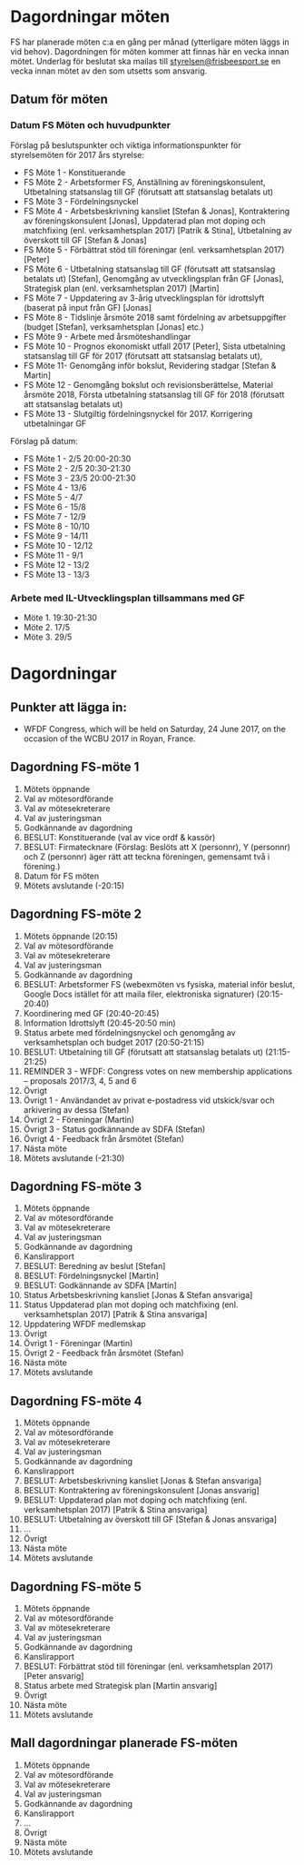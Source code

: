 # Dagordningar möten

FS har planerade möten c:a en gång per månad (ytterligare möten läggs in vid behov). Dagordningen för möten kommer att finnas här en vecka innan mötet. Underlag för beslutat ska  mailas till styrelsen@frisbeesport.se en vecka innan mötet av den som utsetts som ansvarig.

## Datum för möten

### Datum FS Möten och huvudpunkter

Förslag på beslutspunkter och viktiga informationspunkter för styrelsemöten för 2017 års styrelse:

* FS Möte 1 - Konstituerande
* FS Möte 2 - Arbetsformer FS, Anställning av föreningskonsulent, Utbetalning statsanslag till GF (förutsatt att statsanslag betalats ut)
* FS Möte 3 - Fördelningsnyckel
* FS Möte 4 - Arbetsbeskrivning kansliet [Stefan & Jonas], Kontraktering av föreningskonsulent [Jonas], Uppdaterad plan mot doping och matchfixing (enl. verksamhetsplan 2017) [Patrik & Stina], Utbetalning av överskott till GF [Stefan & Jonas]
* FS Möte 5 - Förbättrat stöd till föreningar (enl. verksamhetsplan 2017) [Peter]
* FS Möte 6 - Utbetalning statsanslag till GF (förutsatt att statsanslag betalats ut) [Stefan], Genomgång av utvecklingsplan från GF [Jonas], Strategisk plan (enl. verksamhetsplan 2017) [Martin]
* FS Möte 7 - Uppdatering av 3-årig utvecklingsplan för idrottslyft (baserat på input från GF) [Jonas]
* FS Möte 8 - Tidslinje årsmöte 2018 samt fördelning av arbetsuppgifter (budget [Stefan], verksamhetsplan [Jonas] etc.)
* FS Möte 9 - Arbete med årsmöteshandlingar
* FS Möte 10 - Prognos ekonomiskt utfall 2017 [Peter], Sista utbetalning statsanslag till GF för 2017 (förutsatt att statsanslag betalats ut), 
* FS Möte 11- Genomgång inför bokslut, Revidering stadgar [Stefan & Martin]
* FS Möte 12 - Genomgång bokslut och revisionsberättelse, Material årsmöte 2018, Första utbetalning statsanslag till GF för 2018 (förutsatt att statsanslag betalats ut)
* FS Möte 13 - Slutgiltig fördelningsnyckel för 2017. Korrigering utbetalningar GF


Förslag på datum:
* FS Möte 1 - 2/5 20:00-20:30
* FS Möte 2 - 2/5 20:30-21:30
* FS Möte 3 - 23/5 20:00-21:30
* FS Möte 4 - 13/6
* FS Möte 5 - 4/7
* FS Möte 6 - 15/8
* FS Möte 7 - 12/9
* FS Möte 8 - 10/10
* FS Möte 9 - 14/11
* FS Möte 10 - 12/12
* FS Möte 11 - 9/1
* FS Möte 12 - 13/2
* FS Möte 13 - 13/3 


### Arbete med IL-Utvecklingsplan tillsammans med GF

* Möte 1. 19:30-21:30
* Möte 2. 17/5 
* Möte 3. 29/5


# Dagordningar

## Punkter att lägga in:

* WFDF Congress, which will be held on Saturday, 24 June 2017, on the occasion of the WCBU 2017 in Royan, France.


## Dagordning FS-möte 1

1. Mötets öppnande
1. Val av mötesordförande
1. Val av mötesekreterare
1. Val av justeringsman
1. Godkännande av dagordning
1. BESLUT: Konstituerande (val av vice ordf & kassör)
1. BESLUT: Firmatecknare (Förslag: Beslöts att X (personnr), Y (personnr) och Z (personnr) äger rätt att teckna föreningen, gemensamt två i förening.)
1. Datum för FS möten
1. Mötets avslutande (-20:15)


## Dagordning FS-möte 2

1. Mötets öppnande (20:15)
1. Val av mötesordförande
1. Val av mötesekreterare
1. Val av justeringsman
1. Godkännande av dagordning
1. BESLUT: Arbetsformer FS (webexmöten vs fysiska, material inför beslut, Google Docs istället för att maila filer, elektroniska signaturer) (20:15-20:40)
1. Koordinering med GF (20:40-20:45)
1. Information Idrottslyft (20:45-20:50 min)
1. Status arbete med fördelningsnyckel och genomgång av verksamhetsplan och budget 2017 (20:50-21:15)
1. BESLUT: Utbetalning till GF (förutsatt att statsanslag betalats ut) (21:15-21:25)
1. REMINDER 3 - WFDF: Congress votes on new membership applications – proposals 2017/3, 4, 5 and 6
1. Övrigt
1. Övrigt 1 - Användandet av privat e-postadress vid utskick/svar och arkivering av dessa (Stefan)
1. Övrigt 2 - Föreningar (Martin)
1. Övrigt 3 - Status godkännande av SDFA (Stefan)
1. Övrigt 4 - Feedback från årsmötet (Stefan)
1. Nästa möte
1. Mötets avslutande (-21:30)


## Dagordning FS-möte 3

1. Mötets öppnande
1. Val av mötesordförande
1. Val av mötesekreterare
1. Val av justeringsman
1. Godkännande av dagordning
1. Kanslirapport
1. BESLUT: Beredning av beslut [Stefan]
1. BESLUT: Fördelningsnyckel [Martin]
1. BESLUT: Godkännande av SDFA [Martin]
1. Status Arbetsbeskrivning kansliet [Jonas & Stefan ansvariga]
1. Status Uppdaterad plan mot doping och matchfixing (enl. verksamhetsplan 2017) [Patrik & Stina ansvariga]
1. Uppdatering WFDF medlemskap
1. Övrigt
1. Övrigt 1 - Föreningar (Martin)
1. Övrigt 2 - Feedback från årsmötet (Stefan)
1. Nästa möte
1. Mötets avslutande


## Dagordning FS-möte 4

1. Mötets öppnande
1. Val av mötesordförande
1. Val av mötesekreterare
1. Val av justeringsman
1. Godkännande av dagordning
1. Kanslirapport
1. BESLUT: Arbetsbeskrivning kansliet [Jonas & Stefan ansvariga]
1. BESLUT: Kontraktering av föreningskonsulent [Jonas ansvarig]
1. BESLUT: Uppdaterad plan mot doping och matchfixing (enl. verksamhetsplan 2017) [Patrik & Stina ansvariga]
1. BESLUT: Utbetalning av överskott till GF [Stefan & Jonas ansvariga]
1. ...
1. Övrigt
1. Nästa möte
1. Mötets avslutande


## Dagordning FS-möte 5

1. Mötets öppnande
1. Val av mötesordförande
1. Val av mötesekreterare
1. Val av justeringsman
1. Godkännande av dagordning
1. Kanslirapport
1. BESLUT: Förbättrat stöd till föreningar (enl. verksamhetsplan 2017) [Peter ansvarig]
1. Status arbete med Strategisk plan [Martin ansvarig]
1. Övrigt
1. Nästa möte
1. Mötets avslutande


## Mall dagordningar planerade FS-möten

1. Mötets öppnande
1. Val av mötesordförande
1. Val av mötesekreterare
1. Val av justeringsman
1. Godkännande av dagordning
1. Kanslirapport
1. ...
1. Övrigt
1. Nästa möte
1. Mötets avslutande




